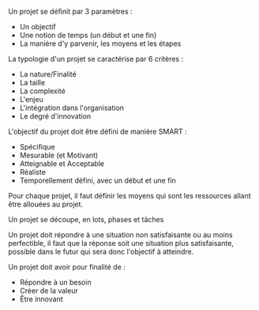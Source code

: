 Un projet se définit par 3 paramètres :
- Un objectif
- Une notion de temps (un début et une fin)
- La manière d'y parvenir, les moyens et les étapes

La typologie d'un projet se caractérise par 6 critères :
- La nature/Finalité
- La taille
- La complexité
- L'enjeu
- L'intégration dans l'organisation
- Le degré d'innovation

L'objectif du projet doit être défini de manière SMART :
- Spécifique
- Mesurable (et Motivant)
- Atteignable et Acceptable
- Réaliste
- Temporellement défini, avec un début et une fin

Pour chaque projet, il faut définir les moyens qui sont les ressources allant être allouées au projet.

Un projet se découpe, en lots, phases et tâches

Un projet doit répondre à une situation non satisfaisante ou au moins perfectible, il faut que la réponse soit une situation plus satisfaisante, possible dans le futur qui sera donc l'objectif à atteindre.

Un projet doit avoir pour finalité de :
- Répondre à un besoin
- Créer de la valeur
- Être innovant